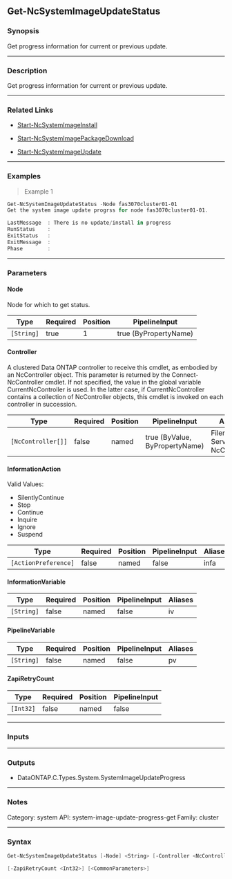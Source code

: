 Get-NcSystemImageUpdateStatus
-----------------------------

### Synopsis
Get progress information for current or previous update.

---

### Description

Get progress information for current or previous update.

---

### Related Links
* [Start-NcSystemImageInstall](Start-NcSystemImageInstall)

* [Start-NcSystemImagePackageDownload](Start-NcSystemImagePackageDownload)

* [Start-NcSystemImageUpdate](Start-NcSystemImageUpdate)

---

### Examples
> Example 1

```PowerShell
Get-NcSystemImageUpdateStatus -Node fas3070cluster01-01
Get the system image update progrss for node fas3070cluster01-01.

LastMessage  : There is no update/install in progress
RunStatus    :
ExitStatus   :
ExitMessage  :
Phase        :

```

---

### Parameters
#### **Node**
Node for which to get status.

|Type      |Required|Position|PipelineInput        |
|----------|--------|--------|---------------------|
|`[String]`|true    |1       |true (ByPropertyName)|

#### **Controller**
A clustered Data ONTAP controller to receive this cmdlet, as embodied by an NcController object.  This parameter is returned by the Connect-NcController cmdlet.  If not specified, the value in the global variable CurrentNcController is used.  In the latter case, if CurrentNcController contains a collection of NcController objects, this cmdlet is invoked on each controller in succession.

|Type              |Required|Position|PipelineInput                 |Aliases                          |
|------------------|--------|--------|------------------------------|---------------------------------|
|`[NcController[]]`|false   |named   |true (ByValue, ByPropertyName)|Filer<br/>Server<br/>NcController|

#### **InformationAction**

Valid Values:

* SilentlyContinue
* Stop
* Continue
* Inquire
* Ignore
* Suspend

|Type                |Required|Position|PipelineInput|Aliases|
|--------------------|--------|--------|-------------|-------|
|`[ActionPreference]`|false   |named   |false        |infa   |

#### **InformationVariable**

|Type      |Required|Position|PipelineInput|Aliases|
|----------|--------|--------|-------------|-------|
|`[String]`|false   |named   |false        |iv     |

#### **PipelineVariable**

|Type      |Required|Position|PipelineInput|Aliases|
|----------|--------|--------|-------------|-------|
|`[String]`|false   |named   |false        |pv     |

#### **ZapiRetryCount**

|Type     |Required|Position|PipelineInput|
|---------|--------|--------|-------------|
|`[Int32]`|false   |named   |false        |

---

### Inputs

---

### Outputs
* DataONTAP.C.Types.System.SystemImageUpdateProgress

---

### Notes
Category: system
API: system-image-update-progress-get
Family: cluster

---

### Syntax
```PowerShell
Get-NcSystemImageUpdateStatus [-Node] <String> [-Controller <NcController[]>] [-InformationAction <ActionPreference>] [-InformationVariable <String>] [-PipelineVariable <String>] 
```
```PowerShell
[-ZapiRetryCount <Int32>] [<CommonParameters>]
```
